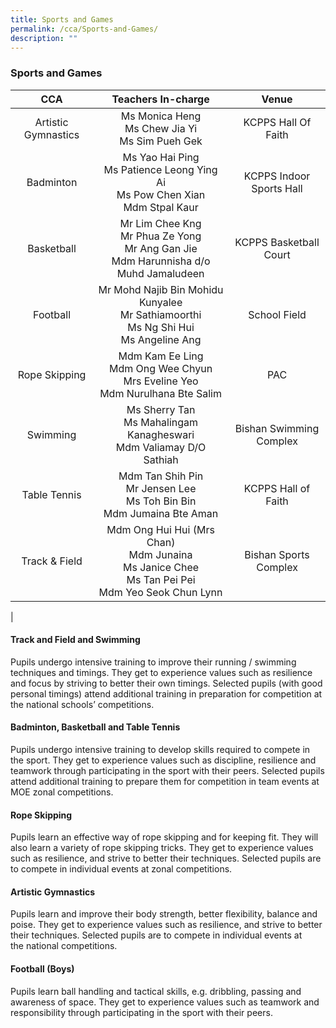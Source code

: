 ```yaml
---
title: Sports and Games
permalink: /cca/Sports-and-Games/
description: ""
---
```

### **Sports and Games**

|CCA | Teachers In-charge | Venue |
|:---:|:---:|:---:|
|  Artistic Gymnastics | Ms Monica Heng<br>Ms Chew Jia Yi<br>Ms Sim Pueh Gek | KCPPS Hall Of Faith |
| Badminton | Ms Yao Hai Ping<br>Ms Patience Leong Ying Ai<br>Ms Pow Chen Xian<br>Mdm Stpal Kaur | KCPPS Indoor Sports Hall |
| Basketball | Mr Lim Chee Kng<br>Mr Phua Ze Yong<br>Mr Ang Gan Jie<br>Mdm Harunnisha d/o Muhd Jamaludeen | KCPPS Basketball Court |
| Football | Mr Mohd Najib Bin Mohidu Kunyalee<br>Mr Sathiamoorthi<br>Ms Ng Shi Hui<br>Ms Angeline Ang | School Field |
| Rope Skipping | Mdm Kam Ee Ling<br>Mdm Ong Wee Chyun<br>Mrs Eveline Yeo<br>Mdm Nurulhana Bte Salim | PAC |
| Swimming | Ms Sherry Tan<br>Ms Mahalingam Kanagheswari<br>Mdm Valiamay D/O Sathiah | Bishan Swimming Complex |
| Table Tennis | Mdm Tan Shih Pin<br>Mr Jensen Lee<br>Ms Toh Bin Bin<br>Mdm Jumaina Bte Aman | KCPPS Hall of Faith |
| Track & Field | Mdm Ong Hui Hui (Mrs Chan)<br>Mdm Junaina<br>Ms Janice Chee<br>Ms Tan Pei Pei<br>Mdm Yeo Seok Chun Lynn | Bishan Sports Complex |
|

#### **Track and Field and Swimming**
Pupils undergo intensive training to improve their running / swimming techniques and timings. They get to experience values such as resilience and focus by striving to better their own timings. Selected pupils (with good personal timings) attend additional training in preparation for competition at the national schools’ competitions.

#### **Badminton, Basketball and Table Tennis**
Pupils undergo intensive training to develop skills required to compete in the sport. They get to experience values such as discipline, resilience and teamwork through participating in the sport with their peers. Selected pupils attend additional training to prepare them for competition in team events at MOE zonal competitions.

#### **Rope Skipping**
Pupils learn an effective way of rope skipping and for keeping fit. They will also learn a variety of rope skipping tricks. They get to experience values such as resilience, and strive to better their techniques. Selected pupils are to compete in individual events at zonal competitions.

#### **Artistic Gymnastics**
Pupils learn and improve their body strength, better flexibility, balance and poise. They get to experience values such as resilience, and strive to better their techniques. Selected pupils are to compete in individual events at the national competitions.

#### **Football (Boys)**
Pupils learn ball handling and tactical skills, e.g. dribbling, passing and awareness of space. They get to experience values such as teamwork and responsibility through participating in the sport with their peers.
